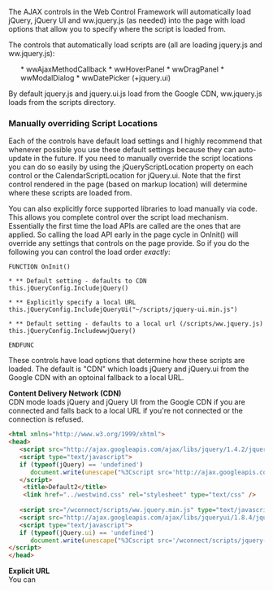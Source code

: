 ﻿The AJAX controls in the Web Control Framework will automatically load jQuery, jQuery UI and ww.jquery.js (as needed) into the page with load options that allow you to specify where the script is loaded from.

The controls that automatically load scripts are (all are loading jquery.js and ww.jquery.js):

<ul>
* wwAjaxMethodCallback
* wwHoverPanel
* wwDragPanel
* wwModalDialog
* wwDatePicker (+jquery.ui)
</ul>

By default jquery.js and jquery.ui.js load from the Google CDN, ww.jquery.js loads from the scripts directory.

### Manually overriding Script Locations
Each of the controls have default load settings and I highly recommend that whenever possible you use these default settings because they can auto-update in the future. If you need to manually override the script locations you can do so easily by using the jQueryScriptLocation property on each control or the CalendarScriptLocation for jQuery.ui. Note that the first control rendered in the page (based on markup location) will determine where these scripts are loaded from.

You can also explicitly force supported libraries to load manually via code. This allows you complete control over the script load mechanism. Essentially the first time the load APIs are called are the ones that are applied. So calling the load API early in the page cycle in OnInit() will override any settings that controls on the page provide. So if you do the following you can control the load order *exactly*:

```foxpro
FUNCTION OnInit()

* ** Default setting - defaults to CDN
this.jQueryConfig.IncludejQuery()

* ** Explicitly specify a local URL
this.jQueryConfig.IncludejQueryUi("~/scripts/jquery-ui.min.js")

* ** Default setting - defaults to a local url (/scripts/ww.jquery.js)
this.jQueryConfig.IncludewwjQuery() 

ENDFUNC
```


These controls have load options that determine how these scripts are loaded. The default is "CDN" which loads jQuery and jQuery.ui from the Google CDN with an optoinal fallback to a local URL. 

**Content Delivery Network (CDN)**  
CDN mode loads jQuery and jQuery UI from the Google CDN if you are connected and falls back to a local URL if you're not connected or the connection is refused.

```html
<html xmlns="http://www.w3.org/1999/xhtml">
<head>
   <script src="http://ajax.googleapis.com/ajax/libs/jquery/1.4.2/jquery.js" type="text/javascript" ></script>
   <script type="text/javascript">
   if (typeof(jQuery) == 'undefined')
      document.write(unescape("%3Cscript src='http://ajax.googleapis.com/ajax/libs/jquery/1.4.2/jquery.js' type='text/javascript'%3E%3C/script%3E"));
   </script>
    <title>Default2</title>
    <link href="../westwind.css" rel="stylesheet" type="text/css" />
    
   <script src="/wconnect/scripts/ww.jquery.min.js" type="text/javascript" ></script>
   <script src="http://ajax.googleapis.com/ajax/libs/jqueryui/1.8.4/jquery-ui.min.js" type="text/javascript" ></script>
   <script type="text/javascript">
   if (typeof(jQuery.ui) == 'undefined')
      document.write(unescape("%3Cscript src='/wconnect/scripts/jquery-ui.min.js' type='text/javascript'%3E%3C/script%3E"));
</script>
</head>
```

**Explicit URL**  
You can